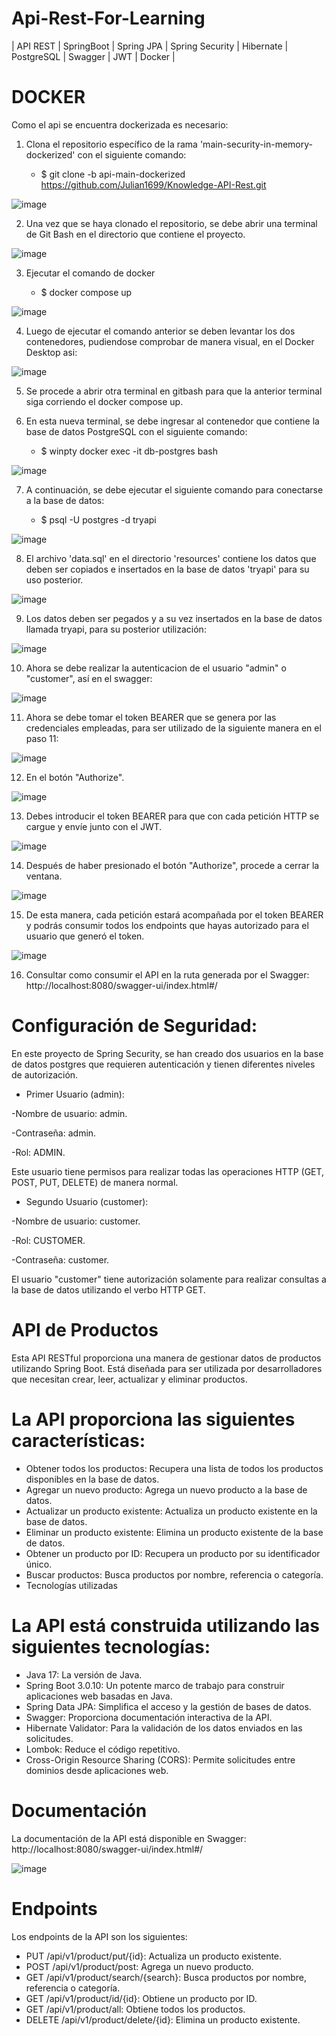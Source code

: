 # Api-Rest-For-Learning

| API REST |  SpringBoot | Spring JPA | Spring Security | Hibernate | PostgreSQL | Swagger | JWT | Docker |

# DOCKER

Como el api se encuentra dockerizada es necesario:

1) Clona el repositorio específico de la rama 'main-security-in-memory-dockerized' con el siguiente comando:
   
   - $ git clone -b api-main-dockerized https://github.com/Julian1699/Knowledge-API-Rest.git

![image](https://github.com/Julian1699/Knowledge-API-Rest/assets/114323630/f941e4a0-4402-4d38-923e-63e83fe58450)

2) Una vez que se haya clonado el repositorio, se debe abrir una terminal de Git Bash en el directorio que contiene el proyecto.

![image](https://github.com/Julian1699/Knowledge-API-Rest/assets/114323630/6eda80f0-23a0-4f83-b75d-66ebc09ad416)
   
3) Ejecutar el comando de docker
   
   - $ docker compose up
  
![image](https://github.com/Julian1699/Knowledge-API-Rest/assets/114323630/c2e436b7-77bc-4bf8-87f5-38f4905795b2)
     
4) Luego de ejecutar el comando anterior se deben levantar los dos contenedores, pudiendose comprobar de manera visual, en el Docker Desktop asi:

![image](https://github.com/Julian1699/Knowledge-API-Rest/assets/114323630/9228b125-4444-4075-b743-f5d22543cf17)

5) Se procede a abrir otra terminal en gitbash para que la anterior terminal siga corriendo el docker compose up.
   
6) En esta nueva terminal, se debe ingresar al contenedor que contiene la base de datos PostgreSQL con el siguiente comando:
   
   - $ winpty docker exec -it db-postgres bash

![image](https://github.com/Julian1699/Api-Rest-For-Learning/assets/114323630/6b57772e-2eb3-4d37-87c9-48ed3255844a)

7) A continuación, se debe ejecutar el siguiente comando para conectarse a la base de datos:

   - $ psql -U postgres -d tryapi

![image](https://github.com/Julian1699/Api-Rest-For-Learning/assets/114323630/ca3998f3-1e02-4788-9349-79e602049a96)

     
8) El archivo 'data.sql' en el directorio 'resources' contiene los datos que deben ser copiados e insertados en la base de datos 'tryapi' para su uso posterior.

![image](https://github.com/Julian1699/Api-Rest-For-Learning/assets/114323630/3b51e45e-760c-434d-9925-7c60a4915f2e)

9) Los datos deben ser pegados y a su vez insertados en la base de datos llamada tryapi, para su posterior utilización:

![image](https://github.com/Julian1699/Api-Rest-For-Learning/assets/114323630/32dbfb54-2ff4-4009-9f84-a252fd8181e3)

10) Ahora se debe realizar la autenticacion de el usuario "admin" o "customer", así en el swagger:

![image](https://github.com/Julian1699/Api-Rest-For-Learning/assets/114323630/5542cb45-f9aa-4bb1-a92c-15e4884faa35)

11) Ahora se debe tomar el token BEARER que se genera por las credenciales empleadas, para ser utilizado de la siguiente manera en el paso 11:

![image](https://github.com/Julian1699/Api-Rest-For-Learning/assets/114323630/884dee5c-af8d-40c7-8832-b0860e786669)

12) En el botón "Authorize".

![image](https://github.com/Julian1699/Api-Rest-For-Learning/assets/114323630/837c7d3e-416c-4f96-94cc-84e239239c1f)

13) Debes introducir el token BEARER para que con cada petición HTTP se cargue y envíe junto con el JWT.

![image](https://github.com/Julian1699/Api-Rest-For-Learning/assets/114323630/184006bb-bd90-4cee-9391-d171df1ca37d)

14) Después de haber presionado el botón "Authorize", procede a cerrar la ventana.

![image](https://github.com/Julian1699/Api-Rest-For-Learning/assets/114323630/03902023-2066-4c8f-beda-d28e951028c3)

15) De esta manera, cada petición estará acompañada por el token BEARER y podrás consumir todos los endpoints que hayas autorizado para el usuario que generó el token.
    
![image](https://github.com/Julian1699/Api-Rest-For-Learning/assets/114323630/1d464da3-cf13-4198-b520-598a7ce66767)

16) Consultar como consumir el API en la ruta generada por el Swagger: http://localhost:8080/swagger-ui/index.html#/

# Configuración de Seguridad:

En este proyecto de Spring Security, se han creado dos usuarios en la base de datos postgres que requieren autenticación y tienen diferentes niveles de autorización.

- Primer Usuario (admin):

-Nombre de usuario: admin.

-Contraseña: admin.

-Rol: ADMIN.

Este usuario tiene permisos para realizar todas las operaciones HTTP (GET, POST, PUT, DELETE) de manera normal.

- Segundo Usuario (customer):

-Nombre de usuario: customer.

-Rol: CUSTOMER.

-Contraseña: customer.

El usuario "customer" tiene autorización solamente para realizar consultas a la base de datos utilizando el verbo HTTP GET.

# API de Productos

Esta API RESTful proporciona una manera de gestionar datos de productos utilizando Spring Boot. Está diseñada para ser utilizada por desarrolladores que necesitan crear, leer, actualizar y eliminar productos.

# La API proporciona las siguientes características:

- Obtener todos los productos: Recupera una lista de todos los productos disponibles en la base de datos.
- Agregar un nuevo producto: Agrega un nuevo producto a la base de datos.
- Actualizar un producto existente: Actualiza un producto existente en la base de datos.
- Eliminar un producto existente: Elimina un producto existente de la base de datos.
- Obtener un producto por ID: Recupera un producto por su identificador único.
- Buscar productos: Busca productos por nombre, referencia o categoría.
- Tecnologías utilizadas

# La API está construida utilizando las siguientes tecnologías:

- Java 17: La versión de Java.
- Spring Boot 3.0.10: Un potente marco de trabajo para construir aplicaciones web basadas en Java.
- Spring Data JPA: Simplifica el acceso y la gestión de bases de datos.
- Swagger: Proporciona documentación interactiva de la API.
- Hibernate Validator: Para la validación de los datos enviados en las solicitudes.
- Lombok: Reduce el código repetitivo.
- Cross-Origin Resource Sharing (CORS): Permite solicitudes entre dominios desde aplicaciones web.

# Documentación

La documentación de la API está disponible en Swagger: http://localhost:8080/swagger-ui/index.html#/

![image](https://github.com/Julian1699/Api-Rest-For-Learning/assets/114323630/fa586660-642d-4e80-a1ea-9b59711c17db)

# Endpoints

Los endpoints de la API son los siguientes:

- PUT /api/v1/product/put/{id}: Actualiza un producto existente.
- POST /api/v1/product/post: Agrega un nuevo producto.
- GET /api/v1/product/search/{search}: Busca productos por nombre, referencia o categoría.
- GET /api/v1/product/id/{id}: Obtiene un producto por ID.
- GET /api/v1/product/all: Obtiene todos los productos.
- DELETE /api/v1/product/delete/{id}: Elimina un producto existente.


